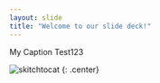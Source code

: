 ```yaml
---
layout: slide
title: "Welcome to our slide deck!"
---
```


My Caption Test123

![skitchtocat](https://octodex.github.com/images/skitchtocat.png)
{: .center}
